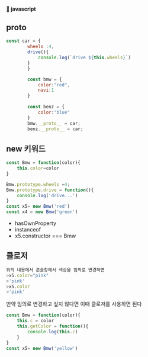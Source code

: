#### :peach: javascript





## __proto__
```js
const car = {
        wheels :4,
        drive(){
            console.log(`drive ${this.wheels}`)
        }
        }

        const bmw = {
            color:"red",
            navi:1
        }
       
        const benz = {
            color:"blue"
        }
        bmw.__proto__ = car;
        benz.__proto__ = car;
```

## new 키워드 
```js
const Bmw = function(color){
    this.color=color
}

Bmw.prototype.wheels =4;
Bmw.prototype.drive = function(){
    console.log('drive...')
}
const x5= new Bmw('red')
const x4 = new Bmw('green')
```

- hasOwnProperty
- instanceof
- x5.constructor === Bmw

## 클로저
```js
위의 내용에서 콘솔창에서 색상을 임의로 변경하면 
>x5.color="pink"
>'pink'
>x5.color
>'pink'

```
만약 임의로 변경하고 싶지 않다면 이때 클로저를 사용하면 된다     

```js
const Bmw = function(color){
    this.c = color
    this.getColor = function(){
        console.log(this.c)
    }
}
const x5= new Bmw('yellow')
``` 



